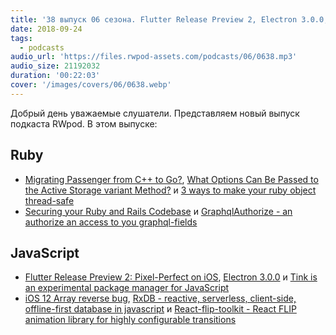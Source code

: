 ```yaml
---
title: '38 выпуск 06 сезона. Flutter Release Preview 2, Electron 3.0.0, Migrating Passenger from C++ to Go?, iOS 12 Array reverse bug, RxDB и прочее'
date: 2018-09-24
tags:
  - podcasts
audio_url: 'https://files.rwpod-assets.com/podcasts/06/0638.mp3'
audio_size: 21192032
duration: '00:22:03'
cover: '/images/covers/06/0638.webp'
---
```


Добрый день уважаемые слушатели. Представляем новый выпуск подкаста RWpod. В этом выпуске:

## Ruby

- [Migrating Passenger from C++ to Go?](https://blog.phusion.nl/2018/09/18/migrating-passenger-from-cxx-to-go/), [What Options Can Be Passed to the Active Storage variant Method?](http://www.carlosramireziii.com/what-options-can-be-passed-to-the-active-storage-variant-method.html) и [3 ways to make your ruby object thread-safe](https://blog.arkency.com/3-ways-to-make-your-ruby-object-thread-safe/)
- [Securing your Ruby and Rails Codebase](https://www.occamslabs.com/blog/securing-your-ruby-and-rails-codebase) и [GraphqlAuthorize - an authorize an access to you graphql-fields](https://github.com/anjlab/graphql_authorize)

## JavaScript

- [Flutter Release Preview 2: Pixel-Perfect on iOS](https://developers.googleblog.com/2018/09/flutter-release-preview-2-pixel-perfect.html), [Electron 3.0.0](https://electronjs.org/blog/electron-3-0) и [Tink is an experimental package manager for JavaScript](https://github.com/npm/tink)
- [iOS 12 Array reverse bug](https://stackoverflow.com/questions/52390368/array-state-will-be-cached-in-ios-12-safari-is-it-a-bug-or-feature), [RxDB - reactive, serverless, client-side, offline-first database in javascript](https://pubkey.github.io/rxdb/) и [React-flip-toolkit - React FLIP animation library for highly configurable transitions](https://github.com/aholachek/react-flip-toolkit)
